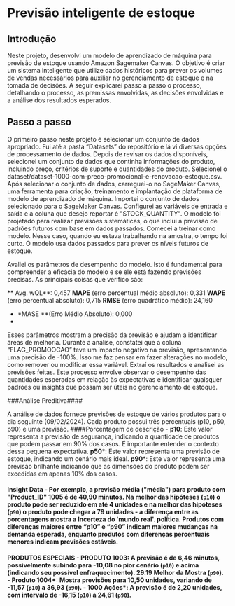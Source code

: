 # Previsão inteligente de estoque 

## Introdução

Neste projeto, desenvolvi um modelo de aprendizado de máquina para previsão de estoque usando Amazon Sagemaker Canvas. O objetivo é criar um sistema inteligente que utilize dados históricos para prever os volumes de vendas necessários para auxiliar no gerenciamento de estoque e na tomada de decisões. A seguir explicarei passo a passo o processo, detalhando o processo, as premissas envolvidas, as decisões envolvidas e a análise dos resultados esperados.

## Passo a passo ###

 O primeiro passo neste projeto é selecionar um conjunto de dados apropriado. Fui até a pasta “Datasets” do repositório e lá vi diversas opções de processamento de dados. Depois de revisar os dados disponíveis, selecionei um conjunto de dados que continha informações do produto, incluindo preço, critérios de suporte e quantidades do produto. SelecioneI o dataset/dataset-1000-com-preco-promocional-e-renovacao-estoque.csv. Após selecionar o conjunto de dados, carreguei-o no SageMaker Canvas, uma ferramenta para criação, treinamento e implantação de plataforma de modelo de aprendizado de máquina.
Importei o conjunto de dados selecionado para o SageMaker Canvas. Configurei as variáveis ​​de entrada e saída e a coluna que desejo reportar é "STOCK_QUANTITY". O modelo foi projetado para realizar previsões sistemáticas, o que inclui a previsão de padrões futuros com base em dados passados. Comecei a treinar como modelo. Nesse caso, quando eu estava trabalhando na amostra, o tempo foi curto. O modelo usa dados passados ​​para prever os níveis futuros de estoque.

Avaliei os parâmetros de desempenho do modelo. Isto é fundamental para compreender a eficácia do modelo e se ele está fazendo previsões precisas. As principais coisas que verifico são: 

** Avg. wQL**: 0,457 
**MAPE** (erro percentual médio absoluto): 0,331
**WAPE** (erro percentual absoluto): 0,715
**RMSE** (erro quadrático médio): 24,160
* *MASE **(Erro Médio Absoluto): 0,000
* 
Esses parâmetros mostram a precisão da previsão e ajudam a identificar áreas de melhoria. Durante a análise, constatei que a coluna “FLAG_PROMOOCAO” teve um impacto negativo na previsão, apresentando uma precisão de -100%. Isso me faz pensar em fazer alterações no modelo, como remover ou modificar essa variável.
Extraí os resultados e analisei as previsões feitas. Este processo envolve observar o desempenho das quantidades esperadas em relação às expectativas e identificar quaisquer padrões ou insights que possam ser úteis no gerenciamento de estoque.

###Análise Preditiva####

A análise de dados fornece previsões de estoque de vários produtos para o dia seguinte (09/02/2024). Cada produto possui três percentuais (p10, p50, p90) e uma previsão.
####Porcentagem de descrição - **p10**: Este valor representa a previsão de segurança, indicando a quantidade de produtos que podem passar em 90% dos casos. É importante entender o contexto dessa pequena expectativa.
**p50***: Este valor representa uma previsão de estoque, indicando um cenário mais ideal.
**p90***: Este valor representa uma previsão brilhante indicando que as dimensões do produto podem ser excedidas em apenas 10% dos casos.

#### Insight Data - Por exemplo, a previsão média ("média") para produto com "Product_ID" 1005 é de 40,90 minutos. Na melhor das hipóteses (`p10`) o produto pode ser reduzido em até 4 unidades e na melhor das hipóteses (`p90`) o produto pode chegar a 79 unidades - a diferença entre as porcentagens mostra a Incerteza do 'mundo real'. política. Produtos com diferenças maiores entre “p10” e “p90” indicam maiores mudanças na demanda esperada, enquanto produtos com diferenças percentuais menores indicam previsões estáveis.
#### PRODUTOS ESPECIAIS - **PRODUTO 1003**: A previsão é de 6,46 minutos, possivelmente subindo para -10,08 no pior cenário (`p10`) e acima (indicando seu possível enfraquecimento). 29.19 Melhor da Mostra (`p90`). - **Produto 1004***: Mostra previsões para 10,50 unidades, variando de -11,57 (`p10`) a 36,93 (`p90`). - **1000 Ações***: A previsão é de 2,20 unidades, com intervalo de -16,15 (`p10`) a 24,61 (`p90`).
